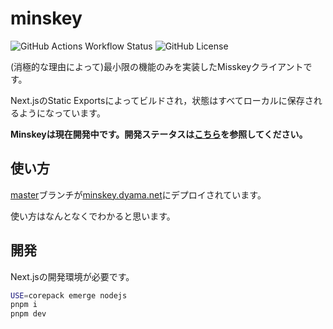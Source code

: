 # minskey

![GitHub Actions Workflow Status](https://img.shields.io/github/actions/workflow/status/yamader/minskey/gh-pages.yml)
![GitHub License](https://img.shields.io/github/license/yamader/minskey)

(消極的な理由によって)最小限の機能のみを実装したMisskeyクライアントです。

Next.jsのStatic Exportsによってビルドされ，状態はすべてローカルに保存されるようになっています。

**Minskeyは現在開発中です。開発ステータスは[こちら](https://github.com/yamader/minskey/issues/4)を参照してください。**

## 使い方

[master](https://github.com/yamader/minskey/tree/master)ブランチが[minskey.dyama.net](https://minskey.dyama.net/)にデプロイされています。

使い方はなんとなくでわかると思います。

## 開発

Next.jsの開発環境が必要です。

```sh
USE=corepack emerge nodejs
pnpm i
pnpm dev
```
